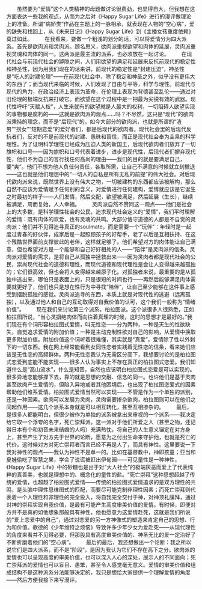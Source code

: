 　　虽然要为“爱情”这个人类精神的母题做讨论很费劲，也显得自大，但我想在这方面表达一些我的观点，从而为之后对《Happy Sugar Life》进行的漫评做理论上的准备。所谓“病娇类”作品在主题上的一脉相承，就表现在人物的“空心病”，爱的缺失和找回上，从《未来日记》《Happy Sugar Life》到《主播女孩重度依赖》莫过如此。
　　在我看来，要做一个粗浅的划分的话，可以将爱情分为四大派系。首先是欲肉派和灵肉派。顾名思义，欲肉派重视欲望和肉体的延展，灵肉派重视灵魂和肉体的同一。这两派是最主流的派系，也必须放在一起讨论。
　　在现代社会与前现代社会的罅隙之间，人们用欲望的满足和延展来反抗前现代的稳定性和神圣性，因为用我们现在的话来讲，前现代的稳定性是“封建压迫”，神圣性是“吃人的封建伦理”——在前现代社会中，除了稳定和神圣之外，似乎没有更伟大的东西了；而当现代来临的时候，人们发现了自由与平等，科学与理性。前现代与现代的角力，在政治经济上表现为革命，在伦理上表现为背德甚至乱伦——通过对旧伦理的极端反抗来打破它。而欲望在这个过程中是一把最为尖锐有效的武器。现代性呼吁“天赋人权”，人生来就有的欲望就是人最大的权利，一切阻碍人欲望实现的事物都是腐朽的——这就是欲肉派的观点……吗？不尽然，这只是“现代”的欲肉派秉持的理念，而不是“后现代”的。如今大部分的欲肉派，也就是所谓的“渣男”“捞女”“短期恋爱”的爱好者们，都是后现代的欲肉者。现代社会里的后现代反抗者们，反对的不是前现代的封建、愚昧和盲信，而正是现代社会奉为圭臬的科学理性。为了证明科学理性已经成为压迫人类的新国王，后现代欲肉者们放弃了一切旗帜和口号——因为旗帜和口号代表着进步，进步是现代性，后现代者们摒弃现代性，他们不为自己的言行找任何高尚的理由——我们的目的就是要满足自己，要“爽”。他们不想为他人负任何责任，各取所需，让自己不满意的时候就立刻撤退——这也就是他们理想中的“一切人的自私是所有无私的前提”的伟大社会。对后现代欲肉派来说，既然世界上没有伟大之物，一切被建构的东西都应该被解构，那么自然不应该为爱情赋予任何别的含义，对爱情进行任何建构，爱情就应该是它诞生之时最初的样子——人们发情，然后交配，欲望被满足，然后延展（生长），继续被满足，周而复始，人人幸福。
　　灵肉派自然不赞同这一观点——他们是社会上的大多数，是科学理性社会的公民，追求现代社会定义的“爱情”，我们平时理解的爱情：既有肉体的欢爱，也有灵魂的共鸣。大部分恪守道德的人都是不自觉的灵肉派：他们并不见得追寻真正的soulmate，而是需要一个“玩伴”：年轻时是一起度过青春的好伙伴，成家后是一起照顾孩子的好帮手，老了以后是互相扶持、在这个残酷世界面前支撑彼此的老伴，这样就足够了。他们希望对方的肉体能让自己满意，但也希望对方是一个能够和自己好好相处的人——“陪伴”是灵肉派的信条。灵肉派对爱情的需求，是将自己从孤独中拯救出来——因为灵肉者都是现代社会的公民，崇尚现代社会的道德和理性，而现代道德和现代理性是会让人变得越来越孤独的；它们很高效，但也会将人变得越来越原子化。对孤独者来说，最重要的是从孤独中逃出来，哪怕只是表面上的，只是很短的时间也行——再然后能够满足肉体需要就更好了，他们也只是想在性行为中寻找“陪伴”，让自己至少能够在这件事上感受到摆脱孤独的感觉。灵肉派追寻的东西，本质上就是对现代性的逃避（远离孤独），以及通过他人和自己的互动取得对自我价值的认可，这个我们一般称为“情绪价值”。
　　现在我们来讨论第三个派系，柏拉图派。这个派很多人很熟悉，正如柏拉图所说，“当心灵摒绝肉体而向往着真理的时候，这时的思想才是最好的。”我们现在有个词形容柏拉图式爱情，叫无性恋——分为两种，一种是天生的性欲缺失，自觉追求爱情的附加价值；一种是主动克制性欲对自己的影响，从爱情中换取更多附加价值。附加价值这个词听着很难懂，其实就是“真爱”，爱情除了性以外剩下的一切东西。我在网上经常能看到女同性恋者实践着无性恋的信条，看来她们应该是无性恋的高频群体。两种无性恋我认为无需区分高下，我想要讨论的是柏拉图式恋爱到底能不能实现——很多人认为事实上不存在真正的柏拉图式恋爱。我们知道什么是“高山流水”，什么是知音，自然也应该明白柏拉图式恋爱是可以实现的。很多异地恋能够撑下去，靠的就是思想的交融、信念的同一。也许他们是基于灵肉甚至欲肉产生爱情的，但陷入异地或者其他困境后，也出现了柏拉图恋爱式的因素帮助他们维系爱情。柏拉图式爱情当然可以实现——不管是作为一个单独的派别，还是一种因素。欲肉可以发展为灵肉，灵肉需要掺杂欲肉，柏拉图则可以在他们之间起作用——这几个派系本身就是可以相互转化，甚至互相掺杂的。
　　最后，是很多人都能明白，但很少被作为单独的派系被拿出来审视的一个派系——我决定给它取一个浮夸的名字，死亡崇拜派。这一派对于他们所爱之人（甚至之物，还记得日本有个和初音未来结婚的人吗）充满热忱，将自己的人生意义锚定在对方身上，甚至产生了对方先于世界的论断，愿意为之付出生命来守护他，也就是死亡的代价。这时候对方对死亡崇拜者而言已经不再是人了，而具有神性。这里要说一下我对神性的观点——我认为神性不是单一的。比如在基督教中，神即孩童；亚当和夏娃偷吃了智慧之果，学会了说谎被赶出伊甸园——可见童性是一种神性，《Happy Sugar Life》中的砂糖也是出于对“大人社会”的极端厌恶而爱上了代表纯粹的真善美，也就是理想中的、概念化的童性的盐。“死亡崇拜”这种思想超越了传统的爱情，也超越了柏拉图式爱情——传统的柏拉图式爱情追求的是双方理性的共鸣，是头脑中理性思维图式的匹配，而要尽可能克制非理性因素；而死亡崇拜则代表着一个人理性和非理性的完全投入，将自我完全交付于神，对神顶礼膜拜，通过对神的崇拜实现自我价值，是最有可能产生高度审美价值的爱情。有时候，即便对方并不是真的如他想象那般具有神性，他也愿意为这爱情赴死，这就是我们所说的“爱上恋爱中的自己”，通过对恋爱的另一方神像式的塑造来肯定自己的思想、行为和价值。歌德的《少年维特之烦恼》导致许多少年少女为爱赴死——从现代理性的角度来看并不见得必要，但那股具有高度审美价值的、神圣无比的爱一定治好了不断折磨着他们的“空心病”。
　　最后的最后，我还想做出一个论断：我之所以说它们是四大派系，而不是“阶段”，是因为我认为它们不存在高下之分。欲肉派的爱情也可以呈现高度的审美价值，也可以深入人心的深处，展示人的不同面向；死亡崇拜派的爱情也可以盲目、愚笨，甚至令人感觉毫无意义。爱情的审美价值和组成结构不是这种派系分法能够决定的，我只是想给大家提供一个理解爱情的角度——然后方便我接下来写漫评。